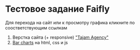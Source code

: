 # Тестовое задание Faifly
Для перехода на сайт или к просмотру графика кликните по соостветствующим ссылкам
1. Верстка сайта (+ responsive) ["Tajam Agency"](https://ant-nov.github.io/Tajam%20agency/ "Перейти на сайт")
2. [Bar charts](https://ant-nov.github.io/bar%20charts/index.html "Посмотреть график") на html, css и js
